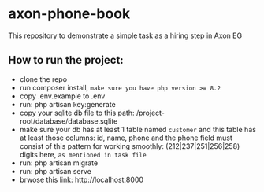 # axon-phone-book
This repository to demonstrate a simple task as a hiring step in Axon EG

## How to run the project:
- clone the repo
- run composer install, ```make sure you have php version >= 8.2```
- copy .env.example to .env
- run: php artisan key:generate
- copy your sqlite db file to this path: /project-root/database/database.sqlite
- make sure your db has at least 1 table named ```customer``` and this table has at least those columns: id, name, phone and the phone field must consist of this pattern for working smoothly: (212|237|251|256|258) digits here, ```as mentioned in task file```
- run: php artisan migrate
- run: php artisan serve
- brwose this link: http://localhost:8000

